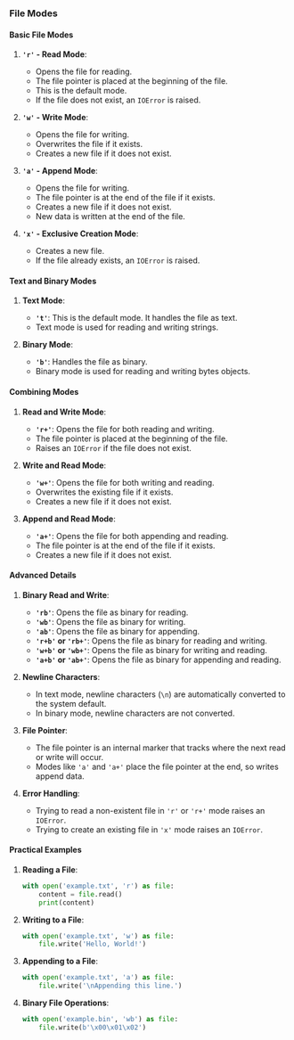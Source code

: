 ### File Modes

#### Basic File Modes

1. **`'r'` - Read Mode**:

   - Opens the file for reading.
   - The file pointer is placed at the beginning of the file.
   - This is the default mode.
   - If the file does not exist, an `IOError` is raised.

2. **`'w'` - Write Mode**:

   - Opens the file for writing.
   - Overwrites the file if it exists.
   - Creates a new file if it does not exist.

3. **`'a'` - Append Mode**:

   - Opens the file for writing.
   - The file pointer is at the end of the file if it exists.
   - Creates a new file if it does not exist.
   - New data is written at the end of the file.

4. **`'x'` - Exclusive Creation Mode**:
   - Creates a new file.
   - If the file already exists, an `IOError` is raised.

#### Text and Binary Modes

1. **Text Mode**:

   - **`'t'`**: This is the default mode. It handles the file as text.
   - Text mode is used for reading and writing strings.

2. **Binary Mode**:
   - **`'b'`**: Handles the file as binary.
   - Binary mode is used for reading and writing bytes objects.

#### Combining Modes

1. **Read and Write Mode**:

   - **`'r+'`**: Opens the file for both reading and writing.
   - The file pointer is placed at the beginning of the file.
   - Raises an `IOError` if the file does not exist.

2. **Write and Read Mode**:

   - **`'w+'`**: Opens the file for both writing and reading.
   - Overwrites the existing file if it exists.
   - Creates a new file if it does not exist.

3. **Append and Read Mode**:
   - **`'a+'`**: Opens the file for both appending and reading.
   - The file pointer is at the end of the file if it exists.
   - Creates a new file if it does not exist.

#### Advanced Details

1. **Binary Read and Write**:

   - **`'rb'`**: Opens the file as binary for reading.
   - **`'wb'`**: Opens the file as binary for writing.
   - **`'ab'`**: Opens the file as binary for appending.
   - **`'r+b'` or `'rb+'`**: Opens the file as binary for reading and writing.
   - **`'w+b'` or `'wb+'`**: Opens the file as binary for writing and reading.
   - **`'a+b'` or `'ab+'`**: Opens the file as binary for appending and reading.

2. **Newline Characters**:

   - In text mode, newline characters (`\n`) are automatically converted to the system default.
   - In binary mode, newline characters are not converted.

3. **File Pointer**:

   - The file pointer is an internal marker that tracks where the next read or write will occur.
   - Modes like `'a'` and `'a+'` place the file pointer at the end, so writes append data.

4. **Error Handling**:
   - Trying to read a non-existent file in `'r'` or `'r+'` mode raises an `IOError`.
   - Trying to create an existing file in `'x'` mode raises an `IOError`.

#### Practical Examples

1. **Reading a File**:

   ```python
   with open('example.txt', 'r') as file:
       content = file.read()
       print(content)
   ```

2. **Writing to a File**:

   ```python
   with open('example.txt', 'w') as file:
       file.write('Hello, World!')
   ```

3. **Appending to a File**:

   ```python
   with open('example.txt', 'a') as file:
       file.write('\nAppending this line.')
   ```

4. **Binary File Operations**:
   ```python
   with open('example.bin', 'wb') as file:
       file.write(b'\x00\x01\x02')
   ```
